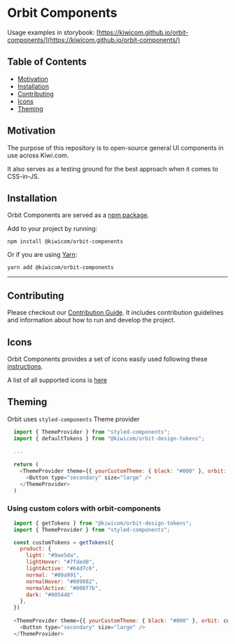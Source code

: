 # Orbit Components

Usage examples in storybook: [https://kiwicom.github.io/orbit-components/](https://kiwicom.github.io/orbit-components/)


## Table of Contents

* [Motivation](#motivation)
* [Installation](#installation)
* [Contributing](#contributing)
* [Icons](#icons)
* [Theming](./docs/theming.md)

## Motivation

The purpose of this repository is to open-source general UI components in use across Kiwi.com.

It also serves as a testing ground for the best approach when it comes to CSS-in-JS.

## Installation

Orbit Components are served as a [npm package](https://www.npmjs.com/package/@kiwicom/orbit-components).

Add to your project by running:

`npm install @kiwicom/orbit-components`

Or if you are using [Yarn](https://yarnpkg.com/):

`yarn add @kiwicom/orbit-components`

---

## Contributing

Please checkout our [Contribution Guide](./.github/contributing.md). It includes contribution guidelines and information about how to run and develop the project.

## Icons

Orbit Components provides a set of icons easily used following these [instructions](./src/icons/readme.md).

A list of all supported icons is [here](https://kiwicom.github.io/orbit-components/?selectedKind=Icon&selectedStory=List%20of%20all%20icons)


## Theming

Orbit uses `styled-components` Theme provider

```javascript
  import { ThemeProvider } from "styled-components";
  import { defaultTokens } from "@kiwicom/orbit-design-tokens";
  
  ...
  
  return (
    <ThemeProvider theme={{ yourCustomTheme: { black: "#000" }, orbit: defaultTokens }}>
      <Button type="secondary" size="large" />
    </ThemeProvider>
  )
```

### Using custom colors with orbit-components

```javascript
  import { getTokens } from "@kiwicom/orbit-design-tokens"; 
  import { ThemeProvider } from "styled-components";

  const customTokens = getTokens({
    product: {
      light: "#9ae5da",
      lightHover: "#7fded0",
      lightActive: "#64d7c6",
      normal: "#00a991",
      normalHover: "#009882",
      normalActive: "#008f7b",
      dark: "#005448"
    },
  })
  
  <ThemeProvider theme={{ yourCustomTheme: { black: "#000" }, orbit: customTokens }}>
    <Button type="secondary" size="large" />
  </ThemeProvider>
```
  

